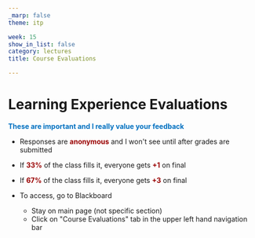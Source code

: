 ```yaml
---
_marp: false
theme: itp

week: 15
show_in_list: false
category: lectures
title: Course Evaluations

---
```


<!-- headingDivider: 2 -->

# Learning Experience Evaluations

**<span style="color:#0070c0">These are important and I really value your feedback</span>**

- Responses are **<span style="color:#990000">anonymous</span>** and I won't see until after grades are submitted
- If **<span style="color:#990000">33%</span>** of the class fills it, everyone gets **<span style="color:#990000">+1**</span> on final
- If **<span style="color:#990000">67%**</span> of the class fills it, everyone gets **<span style="color:#990000">+3**</span> on final

- To access, go to Blackboard 
  - Stay on main page (not specific section)
  - Click on "Course Evaluations" tab in the upper left hand navigation bar





